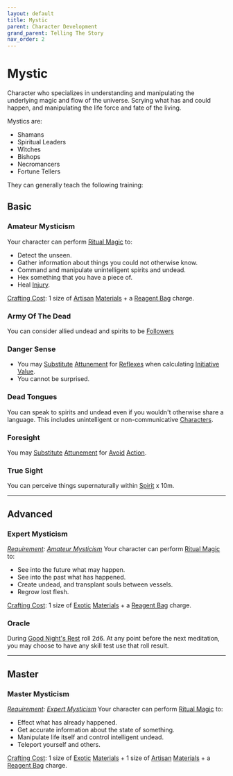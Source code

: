 ```yaml
---
layout: default
title: Mystic
parent: Character Development
grand_parent: Telling The Story
nav_order: 2
---
```

# Mystic
Character who specializes in understanding and manipulating the underlying magic and flow of the universe. Scrying what has and could happen, and manipulating the life force and fate of the living.

Mystics are: 
* Shamans
* Spiritual Leaders
* Witches
* Bishops
* Necromancers
* Fortune Tellers

They can generally teach the following training:

## Basic

### Amateur Mysticism
Your character can perform [Ritual Magic](Magic#Ritual%20Magic) to:
* Detect the unseen.
* Gather information about things you could not otherwise know.
* Command and manipulate unintelligent spirits and undead.
* Hex something that you have a piece of.
* Heal [Injury](Core/Injury.md).

 [Crafting Cost](Core/Terminology.md#Crafting%20Cost): 1 size of [Artisan](Materials#Artisan) [Materials](Materials) + a [Reagent Bag](Example-Gear#Reagent%20Bag) charge.

### Army Of The Dead
You can consider allied undead and spirits to be [Followers](Core/Terminology.md#Follower)

### Danger Sense
* You may [Substitute](Core/Terminology.md#Substitute) [Attunement](Core/Spirit.md#Attunement) for [Reflexes](Core/Agility.md#Reflexes) when calculating [Initiative Value](Core/Combat.md#Initiative%20Value). 
* You cannot be surprised.

### Dead Tongues
You can speak to spirits and undead even if you wouldn't otherwise share a language. This includes unintelligent or non-communicative [Characters](Core/Terminology.md#Character).

### Foresight
You may [Substitute](Core/Terminology.md#Substitute) [Attunement](Core/Spirit.md#Attunement) for [Avoid](Core/Reacting-To-Attacks.md#Avoid) [Action](Core/Terminology.md#Action).

### True Sight
You can perceive things supernaturally within [Spirit](Core/Spirit.md) x 10m.


---

## Advanced

### Expert Mysticism
*[Requirement](Core/Terminology.md#Requirement): [Amateur Mysticism](#Amateur%20Mysticism)*
Your character can perform [Ritual Magic](Magic#Ritual%20Magic) to:
* See into the future what may happen.
* See into the past what has happened.
* Create undead, and transplant souls between vessels.
* Regrow lost flesh.

 [Crafting Cost](Core/Terminology.md#Crafting%20Cost): 1 size of [Exotic](Materials#Exotic) [Materials](Materials) + a [Reagent Bag](Example-Gear#Reagent%20Bag) charge.

### Oracle
During [Good Night's Rest](Activities#Good%20Night's%20Rest) roll 2d6. At any point before the next meditation, you may choose to have any skill test use that roll result.

---

## Master

### Master Mysticism
*[Requirement](Core/Terminology.md#Requirement): [Expert Mysticism](#Expert%20Mysticism)*
Your character can perform [Ritual Magic](Magic#Ritual%20Magic) to:
* Effect what has already happened.
* Get accurate information about the state of something.
* Manipulate life itself and control intelligent undead.
* Teleport yourself and others.

 [Crafting Cost](Core/Terminology.md#Crafting%20Cost): 1 size of [Exotic](Materials#Exotic) [Materials](Materials) + 1 size of [Artisan](Materials#Artisan) [Materials](Materials) + a [Reagent Bag](Example-Gear#Reagent%20Bag) charge.
